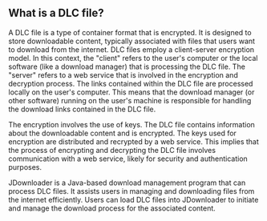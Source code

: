 ## What is a DLC file?

A DLC file is a type of container format that is encrypted. It is designed to store downloadable content, typically associated with files that users want to download from the internet. DLC files employ a client-server encryption model. In this context, the "client" refers to the user's computer or the local software (like a download manager) that is processing the DLC file. The "server" refers to a web service that is involved in the encryption and decryption process. The links contained within the DLC file are processed locally on the user's computer. This means that the download manager (or other software) running on the user's machine is responsible for handling the download links contained in the DLC file.

The encryption involves the use of keys. The DLC file contains information about the downloadable content and is encrypted. The keys used for encryption are distributed and recrypted by a web service. This implies that the process of encrypting and decrypting the DLC file involves communication with a web service, likely for security and authentication purposes.

JDownloader is a Java-based download management program that can process DLC files. It assists users in managing and downloading files from the internet efficiently. Users can load DLC files into JDownloader to initiate and manage the download process for the associated content.



